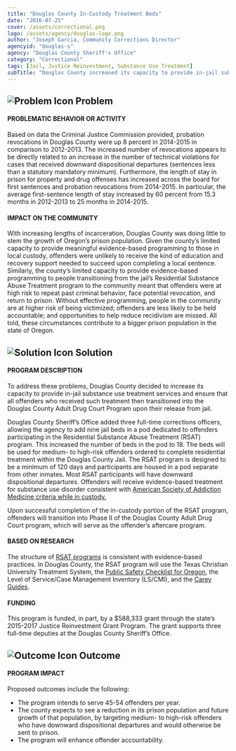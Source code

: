 ```yaml
---
title: "Douglas County In-Custody Treatment Beds"
date: "2016-07-25"
cover: /assets/correctional.png
logo: /assets/agency/douglas-logo.png
author: "Joseph Garcia, Community Corrections Director"
agencyid: "douglas-s"
agency: "Douglas County Sheriff's Office"
category: "Correctional"
tags: [Jail, Justice Reinvestment, Substance Use Treatment]
subTitle: "Douglas County increased its capacity to provide in-jail substance use treatment services and ensure that all offenders who received such treatment then transitioned into the Douglas County Adult Drug Court Program upon their release from jail."
---
```


## ![Problem Icon](https://github.com/google/material-design-icons/raw/master/alert/1x_web/ic_error_outline_black_48dp.png "Problem") Problem

#### PROBLEMATIC BEHAVIOR OR ACTIVITY

Based on data the Criminal Justice Commission provided, probation revocations in Douglas County were up 8 percent in 2014-2015 in comparison to 2012-2013. The increased number of revocations appears to be directly related to an increase in the number of technical violations for cases that received downward dispositional departures (sentences less than a statutory mandatory minimum). Furthermore, the length of stay in prison for property and drug offenses has increased across the board for first sentences and probation revocations from 2014-2015. In particular, the average first-sentence length of stay increased by 60 percent from 15.3 months in 2012-2013 to 25 months in 2014-2015.

#### IMPACT ON THE COMMUNITY

With increasing lengths of incarceration, Douglas County was doing little to stem the growth of Oregon’s prison population. Given the county’s limited capacity to provide meaningful evidence-based programming to those in local custody, offenders were unlikely to receive the kind of education and recovery support needed to succeed upon completing a local sentence. Similarly, the county’s limited capacity to provide evidence-based programming to people transitioning from the jail’s Residential Substance Abuse Treatment program to the community meant that offenders were at high risk to repeat past criminal behavior, face potential revocation, and return to prison. Without effective programming, people in the community are at higher risk of being victimized; offenders are less likely to be held accountable; and opportunities to help reduce recidivism are missed. All told, these circumstances contribute to a bigger prison population in the state of Oregon.

## ![Solution Icon](https://github.com/google/material-design-icons/raw/master/action/1x_web/ic_lightbulb_outline_black_48dp.png "Solution") Solution

#### PROGRAM DESCRIPTION

To address these problems, Douglas County decided to increase its capacity to provide in-jail substance use treatment services and ensure that all offenders who received such treatment then transitioned into the Douglas County Adult Drug Court Program upon their release from jail.

Douglas County Sheriff’s Office added three full-time corrections officers, allowing the agency to add nine jail beds in a pod dedicated to offenders participating in the Residential Substance Abuse Treatment (RSAT) program. This increased the number of beds in the pod to 18. The beds will be used for medium- to high-risk offenders ordered to complete residential treatment within the Douglas County Jail. The RSAT program is designed to be a minimum of 120 days and participants are housed in a pod separate from other inmates. Most RSAT participants will have downward dispositional departures. Offenders will receive evidence-based treatment for substance use disorder consistent with [American Society of Addiction Medicine criteria while in custody.](http://www.asam.org/quality-practice/guidelines-and-consensus-documents/the-asam-criteria)

Upon successful completion of the in-custody portion of the RSAT program, offenders will transition into Phase II of the Douglas County Adult Drug Court program, which will serve as the offender’s aftercare program.

#### BASED ON RESEARCH

The structure of [RSAT programs](http://www.rsat-tta.com/Home) is consistent with evidence-based practices. In Douglas County, the RSAT program will use the Texas Christian University Treatment System, the [Public Safety Checklist for Oregon](https://risktool.ocjc.state.or.us/psc/), the Level of Service/Case Management Inventory (LS/CMI), and the [Carey Guides](http://www.careygrouppublishing.net/the-carey-guides).

#### FUNDING

This program is funded, in part, by a $588,333 grant through the state’s 2015-2017 Justice Reinvestment Grant Program. The grant supports three full-time deputies at the Douglas County Sheriff’s Office.

## ![Outcome Icon](https://github.com/google/material-design-icons/raw/master/action/1x_web/ic_view_list_black_48dp.png "Outcome") Outcome

#### PROGRAM IMPACT

Proposed outcomes include the following:

* The program intends to serve 45-54 offenders per year.
* The county expects to see a reduction in its prison population and future growth of that population, by targeting medium- to high-risk offenders who have downward dispositional departures and would otherwise be sent to prison.
* The program will enhance offender accountability.
